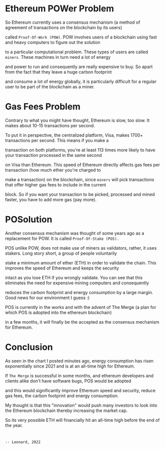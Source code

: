 # Ethereum POWer Problem

So Ethereum currently uses a consensus mechanism (a method of agreement of transactions on the blockchain by its users)

called `Proof-Of-Work (POW)`. POW involves users of a blockchain using fast and heavy computers to figure out the solution

to a particular computational problem. These types of users are called `miners`. These machines in turn need a lot of energy

and power to run and consequently are really expensive to buy. So apart from the fact that they leave a huge carbon footprint

and consume a lot of energy globally, it is particularly difficult for a regular user to be part of the blockchain as a miner.


# Gas Fees Problem

Contrary to what you might have thought, Ethereum is slow, too slow. It makes about 10-15 transactions per second.

To put it in perspective, the centralized platform, Visa, makes 1700+ transactions per second. This means if you make a

transaction on both platforms, you're at least 113 times more likely to have your transaction processed in the same second

on Visa than Ethereum. This speed of Ethereum directly affects gas fees per transaction (how much ether you're charged to

make a transaction) on the blockchain, since `miners` will pick transactions that offer higher gas fees to include in the current

block. So if you want your transaction to be picked, processed and mined faster, you have to add more gas (pay more).


# POSolution

Another consensus mechanism was thought of some years ago as a replacement for POW. It is called `Proof-Of-Stake (POS).`

POS unlike POW, does not make use of miners as validators, rather, it uses stakers. Long story short, a group of people voluntarily

stake a minimum amount of ether (ETH) in order to validate the chain. This improves the speed of Ethereum and keeps the security

intact as you lose ETH if you wrongly validate. You can see that this eliminates the need for expensive mining computers and consequently

reduces the carbon footprint and energy consumption by a large margin. Good news for our environment I guess :)

POS is currently in the works and with the advent of The Merge (a plan for which POS is adopted into the ethereum blockchain)

in a few months, it will finally be the accepted as the consensus mechanism for Ethereum.


# Conclusion

As seen in the chart I posted minutes ago, energy consumption has risen exponentially since 2021 and is at an all-time high for Ethereum.

If `The Merge` is successful in some months, and ethereum developers and clients alike don't have software bugs, POS would be adopted

and this would significantly improve Ethereum speed and security, reduce gas fees, the carbon footprint and energy consumption.

My thought is that this "innovation" would push many investors to look into the Ethereum blockchain thereby increasing the market cap.

So its very possible ETH will financially hit an all-time high before the end of the year.



#

`-- Leonard, 2022`
